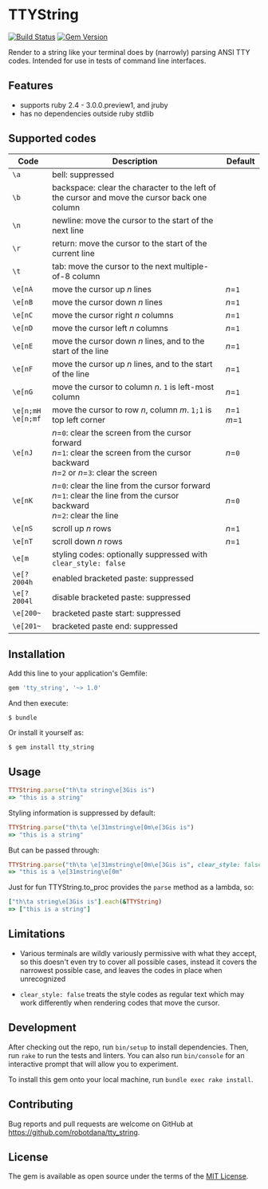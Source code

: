 # TTYString

[![Build Status](https://travis-ci.com/robotdana/tty_string.svg?branch=main)](https://travis-ci.com/robotdana/tty_string)
[![Gem Version](https://badge.fury.io/rb/tty_string.svg)](https://rubygems.org/gems/tty_string)

Render to a string like your terminal does by (narrowly) parsing ANSI TTY codes.
Intended for use in tests of command line interfaces.

## Features

- supports ruby 2.4 - 3.0.0.preview1, and jruby
- has no dependencies outside ruby stdlib

## Supported codes

| Code | Description | Default |
|------|-------------|---------|
| `\a` | bell: suppressed | |
| `\b` | backspace: clear the character to the left of the cursor and move the cursor back one column | |
| `\n` | newline: move the cursor to the start of the next line | |
| `\r` | return: move the cursor to the start of the current line | |
| `\t` | tab: move the cursor to the next multiple-of-8 column | |
| `\e[nA` | move the cursor up _n_ lines | _n_=`1` |
| `\e[nB` | move the cursor down _n_ lines | _n_=`1` |
| `\e[nC` | move the cursor right _n_ columns | _n_=`1` |
| `\e[nD` | move the cursor left _n_ columns | _n_=`1` |
| `\e[nE` | move the cursor down _n_ lines, and to the start of the line | _n_=`1` |
| `\e[nF` | move the cursor up _n_ lines, and to the start of the line | _n_=`1` |
| `\e[nG` | move the cursor to column _n_. `1` is left-most column | _n_=`1` |
| `\e[n;mH` <br> `\e[n;mf` | move the cursor to row _n_, column _m_. `1;1` is top left corner | _n_=`1` _m_=`1` |
| `\e[nJ` | _n_=`0`: clear the screen from the cursor forward <br>_n_=`1`: clear the screen from the cursor backward <br>_n_=`2` or _n_=`3`: clear the screen | _n_=`0` |
| `\e[nK` | _n_=`0`: clear the line from the cursor forward <br>_n_=`1`: clear the line from the cursor backward <br>_n_=`2`: clear the line | _n_=`0` |
| `\e[nS` | scroll up _n_ rows | _n_=`1` |
| `\e[nT` | scroll down _n_ rows | _n_=`1` |
| `\e[m` | styling codes: optionally suppressed with `clear_style: false` | |
| `\e[?2004h` | enabled bracketed paste: suppressed | |
| `\e[?2004l` | disable bracketed paste: suppressed | |
| `\e[200~` | bracketed paste start: suppressed | |
| `\e[201~` | bracketed paste end: suppressed | |

## Installation

Add this line to your application's Gemfile:

```ruby
gem 'tty_string', '~> 1.0'
```

And then execute:

    $ bundle

Or install it yourself as:

    $ gem install tty_string

## Usage

```ruby
TTYString.parse("th\ta string\e[3Gis is")
=> "this is a string"
```

Styling information is suppressed by default:
```ruby
TTYString.parse("th\ta \e[31mstring\e[0m\e[3Gis is")
=> "this is a string"
```
But can be passed through:
```ruby
TTYString.parse("th\ta \e[31mstring\e[0m\e[3Gis is", clear_style: false)
=> "this is a \e[31mstring\e[0m"
```

Just for fun TTYString.to_proc provides the `parse` method as a lambda, so:
```ruby
["th\ta string\e[3Gis is"].each(&TTYString)
=> ["this is a string"]
```

## Limitations

- Various terminals are wildly variously permissive with what they accept,
  so this doesn't even try to cover all possible cases,
  instead it covers the narrowest possible case, and leaves the codes in place when unrecognized

- `clear_style: false` treats the style codes as regular text which may work differently when rendering codes that move the cursor.

## Development

After checking out the repo, run `bin/setup` to install dependencies. Then, run `rake` to run the tests and linters. You can also run `bin/console` for an interactive prompt that will allow you to experiment.

To install this gem onto your local machine, run `bundle exec rake install`.

## Contributing

Bug reports and pull requests are welcome on GitHub at https://github.com/robotdana/tty_string.

## License

The gem is available as open source under the terms of the [MIT License](https://opensource.org/licenses/MIT).
